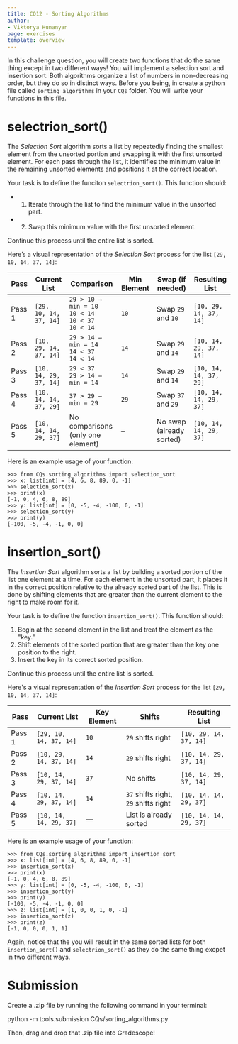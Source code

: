 ```yaml
---
title: CQ12 - Sorting Algorithms 
author:
- Viktorya Hunanyan
page: exercises
template: overview
---
```


In this challenge question, you will create two functions that do the same thing except in two different ways! You will implement a selection sort and insertion sort. Both algorithms organize a list of numbers in non-decreasing order, but they do so in distinct ways. Before you being, in create a python file called `sorting_algorithms` in your `CQs` folder. You will write your functions in this file. 

# selectrion_sort()

The *Selection Sort* algorithm sorts a list by repeatedly finding the smallest element from the unsorted portion and swapping it with the first unsorted element. For each pass through the list, it identifies the minimum value in the remaining unsorted elements and positions it at the correct location.

Your task is to define the funciton `selectrion_sort()`. This function should: 

- 1. Iterate through the list to find the minimum value in the unsorted part. 
- 2. Swap this minimum value with the first unsorted element.

Continue this process until the entire list is sorted.

Here’s a visual representation of the *Selection Sort* process for the list `[29, 10, 14, 37, 14]`:

| **Pass** | **Current List**          | **Comparison**                    | **Min Element** | **Swap (if needed)**      | **Resulting List**       |
|----------|---------------------------|-----------------------------------|-----------------|---------------------------|--------------------------|
| Pass 1   | `[29, 10, 14, 37, 14]`     | `29 > 10 → min = 10` <br> `10 < 14` <br> `10 < 37` <br> `10 < 14` | `10`            | Swap `29` and `10`         | `[10, 29, 14, 37, 14]`   |
| Pass 2   | `[10, 29, 14, 37, 14]`     | `29 > 14 → min = 14` <br> `14 < 37` <br> `14 < 14` | `14`            | Swap `29` and `14`         | `[10, 14, 29, 37, 14]`   |
| Pass 3   | `[10, 14, 29, 37, 14]`     | `29 < 37` <br> `29 > 14 → min = 14` | `14`            | Swap `29` and `14`         | `[10, 14, 14, 37, 29]`   |
| Pass 4   | `[10, 14, 14, 37, 29]`     | `37 > 29 → min = 29`              | `29`            | Swap `37` and `29`         | `[10, 14, 14, 29, 37]`   |
| Pass 5   | `[10, 14, 14, 29, 37]`     | No comparisons (only one element) | `—`             | No swap (already sorted)   | `[10, 14, 14, 29, 37]`   |

Here is an example usage of your function: 

~~~ {.plaintext}
>>> from CQs.sorting_algorithms import selection_sort
>>> x: list[int] = [4, 6, 8, 89, 0, -1]
>>> selection_sort(x)
>>> print(x)
[-1, 0, 4, 6, 8, 89]
>>> y: list[int] = [0, -5, -4, -100, 0, -1]
>>> selection_sort(y)
>>> print(y)
[-100, -5, -4, -1, 0, 0]
~~~

# insertion_sort()

The *Insertion Sort* algorithm sorts a list by building a sorted portion of the list one element at a time. For each element in the unsorted part, it places it in the correct position relative to the already sorted part of the list. This is done by shifting elements that are greater than the current element to the right to make room for it.

Your task is to define the function `insertion_sort()`. This function should:

1. Begin at the second element in the list and treat the element as the "key."
2. Shift elements of the sorted portion that are greater than the key one position to the right.
3. Insert the key in its correct sorted position.

Continue this process until the entire list is sorted.

Here's a visual representation of the *Insertion Sort* process for the list `[29, 10, 14, 37, 14]`:

| **Pass** | **Current List**          | **Key Element** | **Shifts**                          | **Resulting List**       |
|----------|---------------------------|-----------------|-------------------------------------|--------------------------|
| Pass 1   | `[29, 10, 14, 37, 14]`    | `10`           | `29` shifts right                  | `[10, 29, 14, 37, 14]`   |
| Pass 2   | `[10, 29, 14, 37, 14]`    | `14`           | `29` shifts right                  | `[10, 14, 29, 37, 14]`   |
| Pass 3   | `[10, 14, 29, 37, 14]`    | `37`           | No shifts                          | `[10, 14, 29, 37, 14]`   |
| Pass 4   | `[10, 14, 29, 37, 14]`    | `14`           | `37` shifts right, `29` shifts right | `[10, 14, 14, 29, 37]`   |
| Pass 5   | `[10, 14, 14, 29, 37]`    | —              | List is already sorted             | `[10, 14, 14, 29, 37]`   |

Here is an example usage of your function: 

~~~ {.plaintext}
>>> from CQs.sorting_algorithms import insertion_sort
>>> x: list[int] = [4, 6, 8, 89, 0, -1]
>>> insertion_sort(x)
>>> print(x)
[-1, 0, 4, 6, 8, 89]
>>> y: list[int] = [0, -5, -4, -100, 0, -1]
>>> insertion_sort(y)
>>> print(y)
[-100, -5, -4, -1, 0, 0]
>>> z: list[int] = [1, 0, 0, 1, 0, -1]
>>> insertion_sort(z)
>>> print(z)
[-1, 0, 0, 0, 1, 1]
~~~

Again, notice that the you will result in the same sorted lists for both `insertion_sort()` and `selectrion_sort()` as they do the same thing excpet in two different ways.

# Submission 

Create a .zip file by running the following command in your terminal:

python -m tools.submission CQs/sorting_algorithms.py

Then, drag and drop that .zip file into Gradescope!

